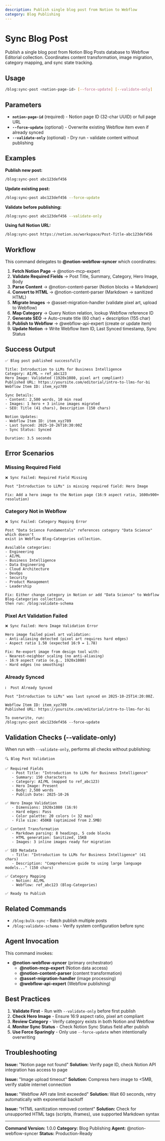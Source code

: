 ```yaml
---
description: Publish single blog post from Notion to Webflow
category: Blog Publishing
---
```


# Sync Blog Post

Publish a single blog post from Notion Blog Posts database to Webflow Editorial collection. Coordinates content transformation, image migration, category mapping, and sync state tracking.

## Usage

```bash
/blog:sync-post <notion-page-id> [--force-update] [--validate-only]
```

## Parameters

- **`notion-page-id`** (required) - Notion page ID (32-char UUID) or full page URL
- **`--force-update`** (optional) - Overwrite existing Webflow item even if already synced
- **`--validate-only`** (optional) - Dry run - validate content without publishing

## Examples

**Publish new post:**
```bash
/blog:sync-post abc123def456
```

**Update existing post:**
```bash
/blog:sync-post abc123def456 --force-update
```

**Validate before publishing:**
```bash
/blog:sync-post abc123def456 --validate-only
```

**Using full Notion URL:**
```bash
/blog:sync-post https://notion.so/workspace/Post-Title-abc123def456
```

## Workflow

This command delegates to **@notion-webflow-syncer** which coordinates:

1. **Fetch Notion Page** → @notion-mcp-expert
2. **Validate Required Fields** → Post Title, Summary, Category, Hero Image, Body
3. **Parse Content** → @notion-content-parser (Notion blocks → Markdown)
4. **Convert to HTML** → @notion-content-parser (Markdown → sanitized HTML)
5. **Migrate Images** → @asset-migration-handler (validate pixel art, upload to Webflow)
6. **Map Category** → Query Notion relation, lookup Webflow reference ID
7. **Generate SEO** → Auto-create title (60 char) + description (155 char)
8. **Publish to Webflow** → @webflow-api-expert (create or update item)
9. **Update Notion** → Write Webflow Item ID, Last Synced timestamp, Sync Status

## Success Output

```
✅ Blog post published successfully

Title: Introduction to LLMs for Business Intelligence
Category: AI/ML → ref_abc123
Hero Image: Validated (1920x1080, pixel art compliant)
Published URL: https://yoursite.com/editorial/intro-to-llms-for-bi
Webflow Item ID: item_xyz789

Sync Details:
- Content: 2,500 words, 10 min read
- Images: 1 hero + 3 inline images migrated
- SEO: Title (41 chars), Description (150 chars)

Notion Updates:
- Webflow Item ID: item_xyz789
- Last Synced: 2025-10-26T10:30:00Z
- Sync Status: Synced

Duration: 3.5 seconds
```

## Error Scenarios

### Missing Required Field
```
❌ Sync Failed: Required Field Missing

Post "Introduction to LLMs" is missing required field: Hero Image

Fix: Add a hero image to the Notion page (16:9 aspect ratio, 1600x900+ resolution)
```

### Category Not in Webflow
```
❌ Sync Failed: Category Mapping Error

Post "Data Science Fundamentals" references category "Data Science" which doesn't
exist in Webflow Blog-Categories collection.

Available categories:
- Engineering
- AI/ML
- Business Intelligence
- Data Engineering
- Cloud Architecture
- DevOps
- Security
- Product Management
- Leadership

Fix: Either change category in Notion or add "Data Science" to Webflow Blog-Categories collection,
then run: /blog:validate-schema
```

### Pixel Art Validation Failed
```
❌ Sync Failed: Hero Image Validation Error

Hero image failed pixel art validation:
- Anti-aliasing detected (pixel art requires hard edges)
- Aspect ratio 1.50 (expected 16:9 = 1.78)

Fix: Re-export image from design tool with:
- Nearest-neighbor scaling (no anti-aliasing)
- 16:9 aspect ratio (e.g., 1920x1080)
- Hard edges (no smoothing)
```

### Already Synced
```
ℹ️  Post Already Synced

Post "Introduction to LLMs" was last synced on 2025-10-25T14:20:00Z.

Webflow Item ID: item_xyz789
Published URL: https://yoursite.com/editorial/intro-to-llms-for-bi

To overwrite, run:
/blog:sync-post abc123def456 --force-update
```

## Validation Checks (--validate-only)

When run with `--validate-only`, performs all checks without publishing:

```
🔍 Blog Post Validation

✅ Required Fields
   - Post Title: "Introduction to LLMs for Business Intelligence"
   - Summary: 150 characters
   - Category: AI/ML (mapped to ref_abc123)
   - Hero Image: Present
   - Body: 2,500 words
   - Publish Date: 2025-10-26

✅ Hero Image Validation
   - Dimensions: 1920x1080 (16:9)
   - Hard edges: Pass
   - Color palette: 20 colors (< 32 max)
   - File size: 450KB (optimized from 2.5MB)

✅ Content Transformation
   - Markdown parsing: 8 headings, 5 code blocks
   - HTML generation: Sanitized, 15KB
   - Images: 3 inline images ready for migration

✅ SEO Metadata
   - Title: "Introduction to LLMs for Business Intelligence" (41 chars)
   - Description: "Comprehensive guide to using large language models..." (150 chars)

✅ Category Mapping
   - Notion: AI/ML
   - Webflow: ref_abc123 (Blog-Categories)

✅ Ready to Publish
```

## Related Commands

- `/blog:bulk-sync` - Batch publish multiple posts
- `/blog:validate-schema` - Verify system configuration before sync

## Agent Invocation

This command invokes:
- **@notion-webflow-syncer** (primary orchestrator)
  - **@notion-mcp-expert** (Notion data access)
  - **@notion-content-parser** (content transformation)
  - **@asset-migration-handler** (image processing)
  - **@webflow-api-expert** (Webflow publishing)

## Best Practices

1. **Validate First** - Run with `--validate-only` before first publish
2. **Check Hero Image** - Ensure 16:9 aspect ratio, pixel art compliant
3. **Review Category** - Verify category exists in both Notion and Webflow
4. **Monitor Sync Status** - Check Notion Sync Status field after publish
5. **Use Force Sparingly** - Only use `--force-update` when intentionally overwriting

## Troubleshooting

**Issue:** "Notion page not found"
**Solution:** Verify page ID, check Notion API integration has access to page

**Issue:** "Image upload timeout"
**Solution:** Compress hero image to <5MB, verify stable internet connection

**Issue:** "Webflow API rate limit exceeded"
**Solution:** Wait 60 seconds, retry automatically with exponential backoff

**Issue:** "HTML sanitization removed content"
**Solution:** Check for unsupported HTML tags (scripts, iframes), use supported Markdown syntax

---

**Command Version:** 1.0.0
**Category:** Blog Publishing
**Agent:** @notion-webflow-syncer
**Status:** Production-Ready
